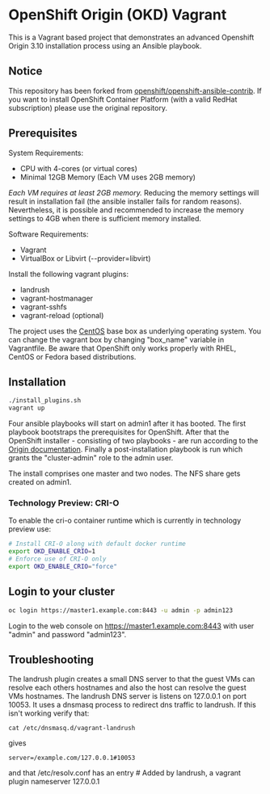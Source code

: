# OpenShift Origin (OKD) Vagrant
This is a Vagrant based project that demonstrates an advanced Openshift Origin 3.10 installation process using an Ansible playbook.

## Notice
This repository has been forked from [openshift/openshift-ansible-contrib](https://github.com/openshift/openshift-ansible-contrib/tree/master/vagrant).
If you want to install OpenShift Container Platform (with a valid RedHat subscription) please use the original repository.

## Prerequisites

System Requirements:
* CPU with 4-cores (or virtual cores)
* Minimal 12GB Memory (Each VM uses 2GB memory)

*Each VM requires at least 2GB memory.*
Reducing the memory settings will result in installation fail (the ansible installer fails for random reasons).
Nevertheless, it is possible and recommended to increase the memory settings to 4GB when there is sufficient memory installed.


Software Requirements:
* Vagrant
* VirtualBox or Libvirt (--provider=libvirt)


Install the following vagrant plugins:
* landrush
* vagrant-hostmanager
* vagrant-sshfs
* vagrant-reload (optional)

The project uses the [CentOS](https://app.vagrantup.com/centos/boxes/7) base box as underlying operating system. You can change the vagrant box by changing "box_name" variable in Vagrantfile.
Be aware that OpenShift only works properly with RHEL, CentOS or Fedora based distributions.

## Installation

```bash
./install_plugins.sh
vagrant up
```

Four ansible playbooks will start on admin1 after it has booted.
The first playbook bootstraps the prerequisites for OpenShift.
After that the OpenShift installer - consisting of two playbooks - are run according to the [Origin documentation](https://docs.okd.io/3.10/install/running_install.html).
Finally a post-installation playbook is run which grants the "cluster-admin" role to the admin user.

The install comprises one master and two nodes. The NFS share gets created on admin1.

### Technology Preview: CRI-O
To enable the cri-o container runtime which is currently in technology preview use:
```bash
# Install CRI-O along with default docker runtime
export OKD_ENABLE_CRIO=1
# Enforce use of CRI-O only
export OKD_ENABLE_CRIO="force"
```



## Login to your cluster

```bash
oc login https://master1.example.com:8443 -u admin -p admin123
```

Login to the web console on https://master1.example.com:8443 with user "admin" and password "admin123".


## Troubleshooting
The landrush plugin creates a small DNS server to that the guest VMs can resolve each others hostnames and also the host can resolve the guest VMs hostnames.
The landrush DNS server is listens on 127.0.0.1 on port 10053. It uses a dnsmasq process to redirect dns traffic to landrush. If this isn't working verify that:

    cat /etc/dnsmasq.d/vagrant-landrush

gives

    server=/example.com/127.0.0.1#10053

and that /etc/resolv.conf has an entry
    # Added by landrush, a vagrant plugin
    nameserver 127.0.0.1
